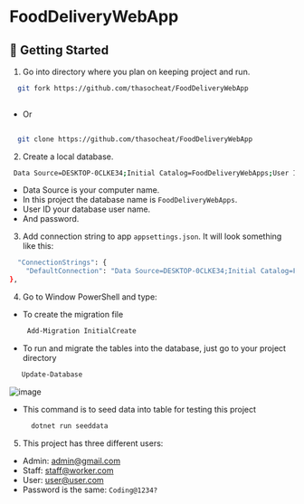 # FoodDeliveryWebApp

## 🏃 Getting Started

1. Go into directory where you plan on keeping project and run.

```bash
  git fork https://github.com/thasocheat/FoodDeliveryWebApp
  
```
- Or
```bash
  
  git clone https://github.com/thasocheat/FoodDeliveryWebApp
```

2. Create a local database.
```bash
 Data Source=DESKTOP-0CLKE34;Initial Catalog=FoodDeliveryWebApps;User ID=sa;Password=123;
```
- Data Source is your computer name.
- In this project the database name is `FoodDeliveryWebApps`.
- User ID your database user name.
- And password.

3. Add connection string to app `appsettings.json`. It will look something like this:
```bash
  "ConnectionStrings": {
    "DefaultConnection": "Data Source=DESKTOP-0CLKE34;Initial Catalog=FoodDeliveryWebApp;User ID=sa;Password=123;Connect Timeout=30;Encrypt=True;Trust Server Certificate=True;Application Intent=ReadWrite;Multi   Subnet Failover=False"
},
```

4. Go to Window PowerShell and type:

- To create the migration file
   ```bash
    Add-Migration InitialCreate 
   ```
- To run and migrate the tables into the database, just go to your project directory
 ```bash
    Update-Database 
   ```
  
  ![image](https://github.com/thasocheat/FoodDeliveryWebApp/assets/96945084/63c09d8a-7413-4e72-99c7-3c2d7b0c864b)

- This command is to seed data into table for testing this project
  ```bash
    dotnet run seeddata 
   ```
  
5. This project has three different users:
- Admin: admin@gmail.com
- Staff: staff@worker.com
- User: user@user.com
- Password is the same: `Coding@1234?`
